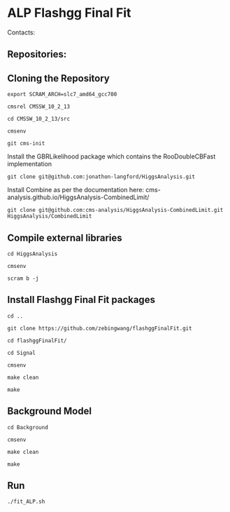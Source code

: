ALP Flashgg Final Fit
========================
Contacts:

Repositories:
------------

Cloning the Repository
---------------
```
export SCRAM_ARCH=slc7_amd64_gcc700

cmsrel CMSSW_10_2_13

cd CMSSW_10_2_13/src

cmsenv

git cms-init
```

Install the GBRLikelihood package which contains the RooDoubleCBFast implementation
```
git clone git@github.com:jonathon-langford/HiggsAnalysis.git
```
Install Combine as per the documentation here: cms-analysis.github.io/HiggsAnalysis-CombinedLimit/
```
git clone git@github.com:cms-analysis/HiggsAnalysis-CombinedLimit.git HiggsAnalysis/CombinedLimit
```
Compile external libraries
-----------------------
```
cd HiggsAnalysis

cmsenv

scram b -j
```
Install Flashgg Final Fit packages
-----------------------
```
cd ..

git clone https://github.com/zebingwang/flashggFinalFit.git

cd flashggFinalFit/
```



```
cd Signal

cmsenv

make clean

make

```

Background Model
--------------

```
cd Background

cmsenv

make clean

make

```
Run
-----

```
./fit_ALP.sh
```
